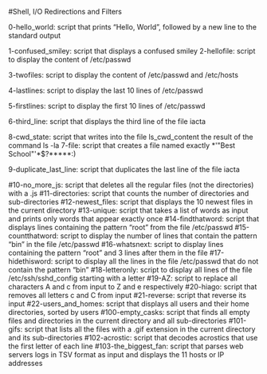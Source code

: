 #Shell, I/O Redirections and Filters

0-hello_world: 
    script that prints “Hello, World”, followed by a new line to the standard output
    
1-confused_smiley: 
    script that displays a confused smiley
2-hellofile: 
    script to display the content of /etc/passwd

3-twofiles: 
    script to display the content of /etc/passwd and /etc/hosts

4-lastlines: 
    script to display the last 10 lines of /etc/passwd

5-firstlines: 
    script to display the first 10 lines of /etc/passwd

6-third_line: 
    script that displays the third line of the file iacta

8-cwd_state: 
    script that writes into the file ls_cwd_content the result of the command ls -la
7-file: 
    script that creates a file named exactly *\'"Best School"'\*$?*****:)

9-duplicate_last_line: 
    script that duplicates the last line of the file iacta

#10-no_more_js: 
    script that deletes all the regular files (not the directories) with a .js
#11-directories: 
    script that counts the number of directories and sub-directories
#12-newest_files: 
    script that displays the 10 newest files in the current directory
#13-unique: 
    script that takes a list of words as input and prints only words that appear exactly once
#14-findthatword: 
    script that displays lines containing the pattern “root” from the file /etc/passwd
#15-countthatword: 
    script to display the number of lines that contain the pattern “bin” in the file /etc/passwd
#16-whatsnext: 
    script to display lines containing the pattern “root” and 3 lines after them in the file
#17-hidethisword: 
    script to display all the lines in the file /etc/passwd that do not contain the pattern “bin”
#18-letteronly: 
    script to display all lines of the file /etc/ssh/sshd_config starting with a letter
#19-AZ: 
    script to replace all characters A and c from input to Z and e respectively
#20-hiago: 
    script that removes all letters c and C from input
#21-reverse: 
    script that reverse its input
#22-users_and_homes: 
    script that displays all users and their home directories, sorted by users
#100-empty_casks: 
    script that finds all empty files and directories in the current directory and all sub-directories
#101-gifs: 
    script that lists all the files with a .gif extension in the current directory and its sub-directories
#102-acrostic: 
    script that decodes acrostics that use the first letter of each line
#103-the_biggest_fan: 
    script that parses web servers logs in TSV format as input and displays the 11 hosts or IP addresses
